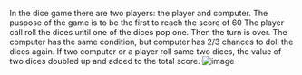 In the dice game there are two players: the player and computer. The puspose of the game is to be the first to reach the score of 60
The player call roll the dices until one of the dices pop one. Then the turn is over. The computer has the same condition, but computer has 2/3 chances to doll the dices again.
If two computer or a player roll same two dices, the value of two dices doubled up and added to the total score.
![image](https://github.com/kuznimyk/diceGameJava/assets/107644692/9f6c2f51-be00-43a3-b1cf-ac80bcd65348)

